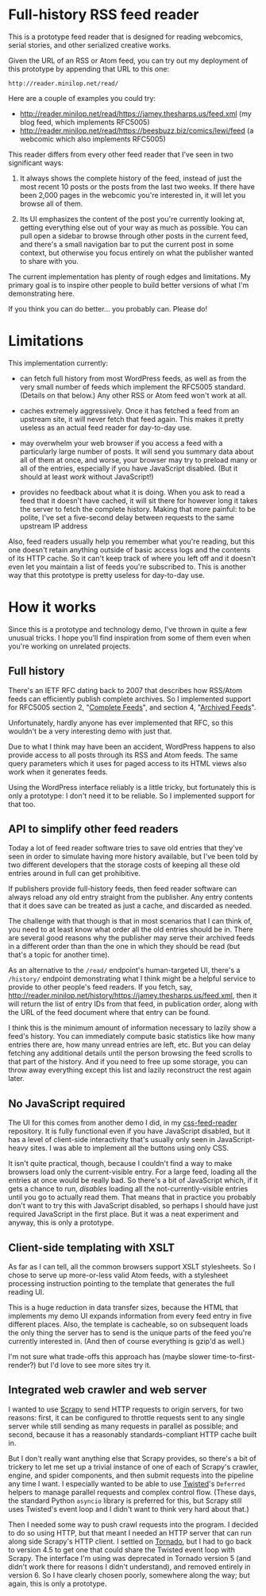 Full-history RSS feed reader
============================

This is a prototype feed reader that is designed for reading webcomics,
serial stories, and other serialized creative works.

Given the URL of an RSS or Atom feed, you can try out my deployment of
this prototype by appending that URL to this one:

`http://reader.minilop.net/read/`

Here are a couple of examples you could try:

- <http://reader.minilop.net/read/https://jamey.thesharps.us/feed.xml> (my blog feed, which implements RFC5005)
- <http://reader.minilop.net/read/https://beesbuzz.biz/comics/lewi/feed> (a webcomic which also implements RFC5005)

This reader differs from every other feed reader that I've seen in two
significant ways:

1. It always shows the complete history of the feed, instead of just the
   most recent 10 posts or the posts from the last two weeks. If there
   have been 2,000 pages in the webcomic you're interested in, it will
   let you browse all of them.

2. Its UI emphasizes the content of the post you're currently looking
   at, getting everything else out of your way as much as possible. You
   can pull open a sidebar to browse through other posts in the current
   feed, and there's a small navigation bar to put the current post in
   some context, but otherwise you focus entirely on what the publisher
   wanted to share with you.

The current implementation has plenty of rough edges and limitations. My
primary goal is to inspire other people to build better versions of what
I'm demonstrating here.

If you think you can do better... you probably can. Please do!


Limitations
===========

This implementation currently:

- can fetch full history from most WordPress feeds, as well as from the
  very small number of feeds which implement the RFC5005 standard.
  (Details on that below.) Any other RSS or Atom feed won't work at all.

- caches extremely aggressively. Once it has fetched a feed from an
  upstream site, it will never fetch that feed again. This makes it
  pretty useless as an actual feed reader for day-to-day use.

- may overwhelm your web browser if you access a feed with a
  particularly large number of posts. It will send you summary data
  about all of them at once, and worse, your browser may try to preload
  many or all of the entries, especially if you have JavaScript
  disabled. (But it should at least _work_ without JavaScript!)

- provides no feedback about what it is doing. When you ask to read a
  feed that it doesn't have cached, it will sit there for however long
  it takes the server to fetch the complete history. Making that more
  painful: to be polite, I've set a five-second delay between requests
  to the same upstream IP address

Also, feed readers usually help you remember what you're reading, but
this one doesn't retain anything outside of basic access logs and the
contents of its HTTP cache. So it can't keep track of where you left off
and it doesn't even let you maintain a list of feeds you're subscribed
to. This is another way that this prototype is pretty useless for
day-to-day use.


How it works
============

Since this is a prototype and technology demo, I've thrown in quite a
few unusual tricks. I hope you'll find inspiration from some of them
even when you're working on unrelated projects.

Full history
------------

There's an IETF RFC dating back to 2007 that describes how RSS/Atom
feeds can efficiently publish complete archives. So I implemented
support for RFC5005 section 2, "[Complete Feeds][]", and section 4,
"[Archived Feeds][]".

[Complete Feeds]: https://tools.ietf.org/html/rfc5005#section-2
[Archived Feeds]: https://tools.ietf.org/html/rfc5005#section-4

Unfortunately, hardly anyone has ever implemented that RFC, so this
wouldn't be a very interesting demo with just that.

Due to what I think may have been an accident, WordPress happens to also
provide access to all posts through its RSS and Atom feeds. The same
query parameters which it uses for paged access to its HTML views also
work when it generates feeds.

Using the WordPress interface reliably is a little tricky, but
fortunately this is only a prototype: I don't need it to be reliable. So
I implemented support for that too.

API to simplify other feed readers
----------------------------------

Today a lot of feed reader software tries to save old entries that
they've seen in order to simulate having more history available, but
I've been told by two different developers that the storage costs of
keeping all these old entries around in full can get prohibitive.

If publishers provide full-history feeds, then feed reader software can
always reload any old entry straight from the publisher. Any entry
contents that it does save can be treated as just a cache, and discarded
as needed.

The challenge with that though is that in most scenarios that I can
think of, you need to at least know what order all the old entries
should be in. There are several good reasons why the publisher may serve
their archived feeds in a different order than than the one in which
they should be read (but that's a topic for another time).

As an alternative to the `/read/` endpoint's human-targeted UI, there's
a `/history/` endpoint demonstrating what I think might be a helpful
service to provide to other people's feed readers. If you fetch, say,
<http://reader.minilop.net/history/https://jamey.thesharps.us/feed.xml>,
then it will return the list of entry IDs from that feed, in publication
order, along with the URL of the feed document where that entry can be
found.

I think this is the minimum amount of information necessary to lazily
show a feed's history. You can immediately compute basic statistics like
how many entries there are, how many unread entries are left, etc. But
you can delay fetching any additional details until the person browsing
the feed scrolls to that part of the history. And if you need to free up
some storage, you can throw away everything except this list and lazily
reconstruct the rest again later.

No JavaScript required
----------------------

The UI for this comes from another demo I did, in my [css-feed-reader][]
repository. It is fully functional even if you have JavaScript disabled,
but it has a level of client-side interactivity that's usually only seen
in JavaScript-heavy sites. I was able to implement all the buttons using
only CSS.

[css-feed-reader]: https://github.com/jameysharp/css-feed-reader

It isn't quite practical, though, because I couldn't find a way to make
browsers load only the current-visible entry. For a large feed, loading
all the entries at once would be really bad. So there's a bit of
JavaScript which, if it gets a chance to run, _disables_ loading all the
not-currently-visible entries until you go to actually read them. That
means that in practice you probably don't want to try this with
JavaScript disabled, so perhaps I should have just required JavaScript
in the first place. But it was a neat experiment and anyway, this is
only a prototype.

Client-side templating with XSLT
--------------------------------

As far as I can tell, all the common browsers support XSLT stylesheets.
So I chose to serve up more-or-less valid Atom feeds, with a stylesheet
processing instruction pointing to the template that generates the full
reading UI.

This is a huge reduction in data transfer sizes, because the HTML that
implements my demo UI expands information from every feed entry in five
different places. Also, the template is cacheable, so on subsequent
loads the only thing the server has to send is the unique parts of the
feed you're currently interested in. (And then of course everything is
gzip'd as well.)

I'm not sure what trade-offs this approach has (maybe slower
time-to-first-render?) but I'd love to see more sites try it.

Integrated web crawler and web server
-------------------------------------

I wanted to use [Scrapy][] to send HTTP requests to origin servers, for
two reasons: first, it can be configured to throttle requests sent to
any single server while still sending as many requests in parallel as
possible; and second, because it has a reasonably standards-compliant
HTTP cache built in.

[Scrapy]: https://scrapy.org/

But I don't really want anything else that Scrapy provides, so there's a
bit of trickery to let me set up a trivial instance of one of each of
Scrapy's crawler, engine, and spider components, and then submit
requests into the pipeline any time I want. I especially wanted to be
able to use [Twisted][]'s `Deferred` helpers to manage parallel requests
and complex control flow. (These days, the standard Python `asyncio`
library is preferred for this, but Scrapy still uses Twisted's event
loop and I didn't want to think very hard about that.)

[Twisted]: https://twistedmatrix.com/

Then I needed some way to push crawl requests into the program. I
decided to do so using HTTP, but that meant I needed an HTTP server that
can run along side Scrapy's HTTP client. I settled on [Tornado][], but I
had to go back to version 4.5 to get one that could share the Twisted
event loop with Scrapy. The interface I'm using was deprecated in
Tornado version 5 (and didn't work there for reasons I didn't
understand), and removed entirely in version 6. So I have clearly chosen
poorly, somewhere along the way; but again, this is only a prototype.

[Tornado]: https://www.tornadoweb.org/
